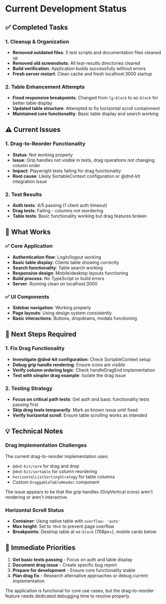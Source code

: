 # Current Development Status

## ✅ Completed Tasks

### 1. Cleanup & Organization
- **Removed outdated files**: 5 test scripts and documentation files cleaned up
- **Removed old screenshots**: All test-results directories cleared
- **Build verification**: Application builds successfully without errors
- **Fresh server restart**: Clean cache and fresh localhost:3000 startup

### 2. Table Enhancement Attempts
- **Fixed responsive breakpoints**: Changed from `lg:block` to `md:block` for better table display
- **Updated table structure**: Attempted to fix horizontal scroll containment
- **Maintained core functionality**: Basic table display and search working

## ⚠️ Current Issues

### 1. Drag-to-Reorder Functionality
- **Status**: Not working properly
- **Issue**: Grip handles not visible in tests, drag operations not changing column order
- **Impact**: Playwright tests failing for drag functionality
- **Root cause**: Likely SortableContext configuration or @dnd-kit integration issue

### 2. Test Results
- **Auth tests**: 4/5 passing (1 client auth timeout)
- **Drag tests**: Failing - columns not reordering
- **Table tests**: Basic functionality working but drag features broken

## 🔧 What Works

### ✅ Core Application
- **Authentication flow**: Login/logout working
- **Basic table display**: Clients table showing correctly
- **Search functionality**: Table search working
- **Responsive design**: Mobile/desktop layouts functioning
- **Build process**: No TypeScript or build errors
- **Server**: Running clean on localhost:3000

### ✅ UI Components
- **Sidebar navigation**: Working properly
- **Page layouts**: Using design system consistently
- **Basic interactions**: Buttons, dropdowns, modals functioning

## 🚧 Next Steps Required

### 1. Fix Drag Functionality
- **Investigate @dnd-kit configuration**: Check SortableContext setup
- **Debug grip handle rendering**: Ensure icons are visible
- **Verify column ordering logic**: Check handleDragEnd implementation
- **Test with simpler drag example**: Isolate the drag issue

### 2. Testing Strategy
- **Focus on critical path tests**: Get auth and basic functionality tests passing first
- **Skip drag tests temporarily**: Mark as known issue until fixed
- **Verify horizontal scroll**: Ensure table scrolling works as intended

## 💡 Technical Notes

### Drag Implementation Challenges
The current drag-to-reorder implementation uses:
- `@dnd-kit/core` for drag and drop
- `@dnd-kit/sortable` for column reordering
- `horizontalListSortingStrategy` for table columns
- Custom `DraggableTableHeader` component

The issue appears to be that the grip handles (GripVertical icons) aren't rendering or aren't interactive.

### Horizontal Scroll Status
- **Container**: Using native table with `overflow: 'auto'`
- **Max height**: Set to `70vh` to prevent page overflow
- **Breakpoints**: Desktop table at `md:block` (768px+), mobile cards below

## 🎯 Immediate Priorities

1. **Get basic tests passing** - Focus on auth and table display
2. **Document drag issue** - Create specific bug report
3. **Prepare for development** - Ensure core functionality stable
4. **Plan drag fix** - Research alternative approaches or debug current implementation

The application is functional for core use cases, but the drag-to-reorder feature needs dedicated debugging time to resolve properly.